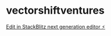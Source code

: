 # vectorshiftventures

[Edit in StackBlitz next generation editor ⚡️](https://stackblitz.com/~/github.com/vShift-Kid/vectorshiftventures)